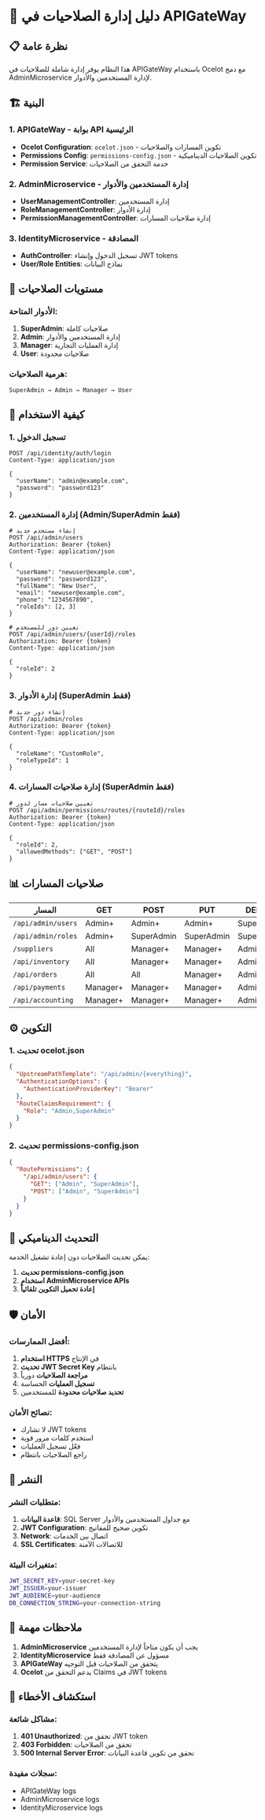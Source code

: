# 🔐 دليل إدارة الصلاحيات في APIGateWay

## 📋 نظرة عامة

هذا النظام يوفر إدارة شاملة للصلاحيات في APIGateWay باستخدام Ocelot مع دمج AdminMicroservice لإدارة المستخدمين والأدوار.

## 🏗️ البنية

### 1. **APIGateWay** - بوابة API الرئيسية
- **Ocelot Configuration**: `ocelot.json` - تكوين المسارات والصلاحيات
- **Permissions Config**: `permissions-config.json` - تكوين الصلاحيات الديناميكية
- **Permission Service**: خدمة التحقق من الصلاحيات

### 2. **AdminMicroservice** - إدارة المستخدمين والأدوار
- **UserManagementController**: إدارة المستخدمين
- **RoleManagementController**: إدارة الأدوار
- **PermissionManagementController**: إدارة صلاحيات المسارات

### 3. **IdentityMicroservice** - المصادقة
- **AuthController**: تسجيل الدخول وإنشاء JWT tokens
- **User/Role Entities**: نماذج البيانات

## 🎯 مستويات الصلاحيات

### الأدوار المتاحة:
1. **SuperAdmin**: صلاحيات كاملة
2. **Admin**: إدارة المستخدمين والأدوار
3. **Manager**: إدارة العمليات التجارية
4. **User**: صلاحيات محدودة

### هرمية الصلاحيات:
```
SuperAdmin → Admin → Manager → User
```

## 🔧 كيفية الاستخدام

### 1. تسجيل الدخول
```http
POST /api/identity/auth/login
Content-Type: application/json

{
  "userName": "admin@example.com",
  "password": "password123"
}
```

### 2. إدارة المستخدمين (Admin/SuperAdmin فقط)
```http
# إنشاء مستخدم جديد
POST /api/admin/users
Authorization: Bearer {token}
Content-Type: application/json

{
  "userName": "newuser@example.com",
  "password": "password123",
  "fullName": "New User",
  "email": "newuser@example.com",
  "phone": "1234567890",
  "roleIds": [2, 3]
}

# تعيين دور للمستخدم
POST /api/admin/users/{userId}/roles
Authorization: Bearer {token}
Content-Type: application/json

{
  "roleId": 2
}
```

### 3. إدارة الأدوار (SuperAdmin فقط)
```http
# إنشاء دور جديد
POST /api/admin/roles
Authorization: Bearer {token}
Content-Type: application/json

{
  "roleName": "CustomRole",
  "roleTypeId": 1
}
```

### 4. إدارة صلاحيات المسارات (SuperAdmin فقط)
```http
# تعيين صلاحيات مسار لدور
POST /api/admin/permissions/routes/{routeId}/roles
Authorization: Bearer {token}
Content-Type: application/json

{
  "roleId": 2,
  "allowedMethods": ["GET", "POST"]
}
```

## 📊 صلاحيات المسارات

| المسار | GET | POST | PUT | DELETE |
|--------|-----|------|-----|--------|
| `/api/admin/users` | Admin+ | Admin+ | Admin+ | SuperAdmin |
| `/api/admin/roles` | Admin+ | SuperAdmin | SuperAdmin | SuperAdmin |
| `/suppliers` | All | Manager+ | Manager+ | Admin+ |
| `/api/inventory` | All | Manager+ | Manager+ | Admin+ |
| `/api/orders` | All | All | Manager+ | Admin+ |
| `/api/payments` | Manager+ | Manager+ | Manager+ | Admin+ |
| `/api/accounting` | Manager+ | Manager+ | Manager+ | Admin+ |

## ⚙️ التكوين

### 1. تحديث ocelot.json
```json
{
  "UpstreamPathTemplate": "/api/admin/{everything}",
  "AuthenticationOptions": {
    "AuthenticationProviderKey": "Bearer"
  },
  "RouteClaimsRequirement": {
    "Role": "Admin,SuperAdmin"
  }
}
```

### 2. تحديث permissions-config.json
```json
{
  "RoutePermissions": {
    "/api/admin/users": {
      "GET": ["Admin", "SuperAdmin"],
      "POST": ["Admin", "SuperAdmin"]
    }
  }
}
```

## 🔄 التحديث الديناميكي

يمكن تحديث الصلاحيات دون إعادة تشغيل الخدمة:

1. **تحديث permissions-config.json**
2. **استخدام AdminMicroservice APIs**
3. **إعادة تحميل التكوين تلقائياً**

## 🛡️ الأمان

### أفضل الممارسات:
1. **استخدام HTTPS** في الإنتاج
2. **تحديث JWT Secret Key** بانتظام
3. **مراجعة الصلاحيات** دورياً
4. **تسجيل العمليات** الحساسة
5. **تحديد صلاحيات محدودة** للمستخدمين

### نصائح الأمان:
- لا تشارك JWT tokens
- استخدم كلمات مرور قوية
- فعّل تسجيل العمليات
- راجع الصلاحيات بانتظام

## 🚀 النشر

### متطلبات النشر:
1. **قاعدة البيانات**: SQL Server مع جداول المستخدمين والأدوار
2. **JWT Configuration**: تكوين صحيح للمفاتيح
3. **Network**: اتصال بين الخدمات
4. **SSL Certificates**: للاتصالات الآمنة

### متغيرات البيئة:
```bash
JWT_SECRET_KEY=your-secret-key
JWT_ISSUER=your-issuer
JWT_AUDIENCE=your-audience
DB_CONNECTION_STRING=your-connection-string
```

## 📝 ملاحظات مهمة

1. **AdminMicroservice** يجب أن يكون متاحاً لإدارة المستخدمين
2. **IdentityMicroservice** مسؤول عن المصادقة فقط
3. **APIGateWay** يتحقق من الصلاحيات قبل التوجيه
4. **Ocelot** يدعم التحقق من Claims في JWT tokens

## 🔧 استكشاف الأخطاء

### مشاكل شائعة:
1. **401 Unauthorized**: تحقق من JWT token
2. **403 Forbidden**: تحقق من الصلاحيات
3. **500 Internal Server Error**: تحقق من تكوين قاعدة البيانات

### سجلات مفيدة:
- APIGateWay logs
- AdminMicroservice logs
- IdentityMicroservice logs
